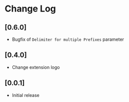 # Change Log

## [0.6.0]

- Bugfix of `Delimiter for multiple Prefixes` parameter

## [0.4.0]

- Change extension logo

## [0.0.1]

- Initial release